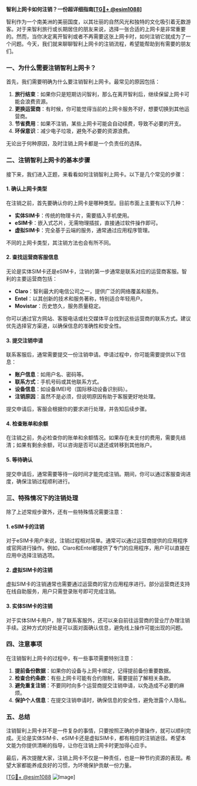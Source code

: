 **智利上网卡如何注销？一份超详细指南[[TG💪+ @esim1088](https://t.me/s/esim1088)]**

智利作为一个南美洲的美丽国度，以其壮丽的自然风光和独特的文化吸引着无数游客。对于来智利旅行或长期居住的朋友来说，选择一张合适的上网卡是非常重要的。然而，当你决定离开智利或者不再需要这张上网卡时，如何注销它就成为了一个问题。今天，我们就来聊聊智利上网卡的注销流程，希望能帮助到有需要的朋友们。

### 一、为什么需要注销智利上网卡？

首先，我们需要明确为什么要注销智利上网卡。最常见的原因包括：

1. **旅行结束**：如果你只是短期访问智利，那么在离开智利后，继续保留上网卡可能会浪费资源。
2. **更换运营商**：有时候，你可能觉得当前的上网卡服务不好，想要切换到其他运营商。
3. **节省费用**：如果不注销，某些上网卡可能会自动续费，导致不必要的开支。
4. **环保意识**：减少电子垃圾，避免不必要的资源浪费。

无论出于何种原因，及时注销上网卡都是一个负责任的选择。

### 二、注销智利上网卡的基本步骤

接下来，我们进入正题，来看看如何注销智利上网卡。以下是几个常见的步骤：

#### 1. 确认上网卡类型

在注销之前，首先要确认你的上网卡是哪种类型。目前市面上主要有以下几种：

- **实体SIM卡**：传统的物理卡片，需要插入手机使用。
- **eSIM卡**：嵌入式芯片，无需物理插拔，直接通过软件操作即可。
- **虚拟SIM卡**：完全基于云端的服务，通常通过应用程序管理。

不同的上网卡类型，其注销方法也会有所不同。

#### 2. 查找运营商客服信息

无论是实体SIM卡还是eSIM卡，注销的第一步通常是联系对应的运营商客服。智利的主要运营商包括：

- **Claro**：智利最大的电信公司之一，提供广泛的网络覆盖和服务。
- **Entel**：以其创新的技术和服务著称，特别适合年轻用户。
- **Movistar**：历史悠久，服务质量稳定。

你可以通过官方网站、客服电话或社交媒体平台找到这些运营商的联系方式。建议优先选择官方渠道，以确保信息的准确性和安全性。

#### 3. 提交注销申请

联系客服后，通常需要提交一份注销申请。申请过程中，你可能需要提供以下信息：

- **账户信息**：如用户名、密码等。
- **联系方式**：手机号码或其他联系方式。
- **设备信息**：如设备IMEI号（国际移动设备识别码）。
- **注销原因**：虽然不是必须，但说明原因有助于客服更好地处理。

提交申请后，客服会根据你的要求进行处理，并告知后续步骤。

#### 4. 检查账单和余额

在注销之前，务必检查你的账单和余额情况。如果存在未支付的费用，需要先结清；如果有剩余余额，可以咨询是否可以退还或转移到其他账户。

#### 5. 等待确认

提交申请后，通常需要等待一段时间才能完成注销。期间，你可以通过客服查询进度，确保注销过程顺利进行。

### 三、特殊情况下的注销处理

除了上述常规步骤外，还有一些特殊情况需要注意：

#### 1. eSIM卡的注销

对于eSIM卡用户来说，注销过程相对简单。通常可以通过运营商提供的应用程序或官网进行操作。例如，Claro和Entel都提供了专门的应用程序，用户可以直接在应用中选择注销选项。

#### 2. 虚拟SIM卡的注销

虚拟SIM卡的注销通常也需要通过运营商的官方应用程序进行。部分运营商还支持在线自助服务，用户只需登录账号即可完成注销。

#### 3. 实体SIM卡的注销

对于实体SIM卡用户，除了联系客服外，还可以亲自前往运营商的营业厅办理注销手续。这种方式的好处是可以面对面确认信息，避免线上操作可能出现的问题。

### 四、注意事项

在注销智利上网卡的过程中，有一些事项需要特别注意：

1. **提前备份数据**：如果你的设备与上网卡绑定，记得提前备份重要数据。
2. **检查合约条款**：有些上网卡可能有合约限制，需要提前了解相关条款。
3. **避免重复注销**：不要同时向多个运营商提交注销申请，以免造成不必要的麻烦。
4. **保护个人信息**：在提交注销申请时，确保信息的安全性，避免泄露个人隐私。

### 五、总结

注销智利上网卡并不是一件复杂的事情，只要按照正确的步骤操作，就可以顺利完成。无论是实体SIM卡、eSIM卡还是虚拟SIM卡，都有相应的注销途径。希望本文能为你提供清晰的指导，让你在注销上网卡时更加得心应手。

最后，再次提醒大家，注销上网卡不仅是一种责任，也是一种节约资源的表现。希望大家都能养成良好的习惯，为环境保护贡献一份力量。

[[TG💪+ @esim1088](https://t.me/s/esim1088) ![Image](https://i.postimg.cc/4NQfJmqS/Snipaste-2025-05-13-00-14-12.png)]